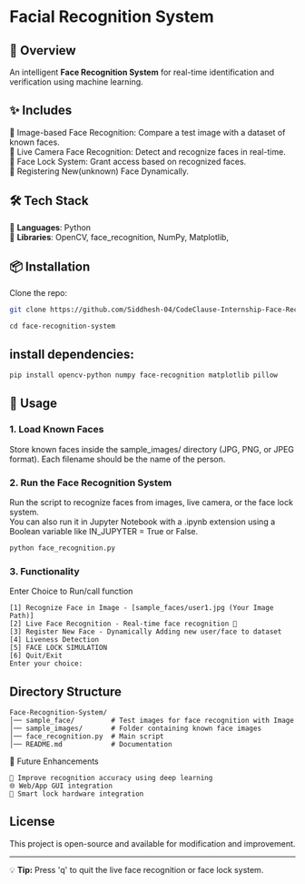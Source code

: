 # Facial Recognition System  

## 🚀 Overview  
An intelligent **Face Recognition System** for real-time identification and verification using machine learning.  
## ✨ Includes

🔹 Image-based Face Recognition: Compare a test image with a dataset of known faces.<br>
🔹 Live Camera Face Recognition: Detect and recognize faces in real-time.<br>
🔹 Face Lock System: Grant access based on recognized faces.<br>
🔹 Registering New(unknown) Face Dynamically.


## 🛠️ Tech Stack  
🔹 **Languages**: Python <br>
🔹 **Libraries**: OpenCV, face_recognition, NumPy, Matplotlib,  

## 📦 Installation  
Clone the repo: 
```sh
git clone https://github.com/Siddhesh-04/CodeClause-Internship-Face-Recognition-System.git
```
```
cd face-recognition-system
```
## install dependencies: 
```bash
pip install opencv-python numpy face-recognition matplotlib pillow  
```
## 🎯 Usage
### 1. Load Known Faces
Store known faces inside the sample_images/ directory (JPG, PNG, or JPEG format). Each filename should be the name of the person.

### 2. Run the Face Recognition System
 Run the script to recognize faces from images, live camera, or the face lock system.<br>
 You can also run it in Jupyter Notebook with a .ipynb extension using a Boolean variable like IN_JUPYTER = True or False.
```bash
python face_recognition.py
```
### 3. Functionality
Enter Choice to Run/call function
```
[1] Recognize Face in Image - [sample_faces/user1.jpg (Your Image Path)]
[2] Live Face Recognition - Real-time face recognition 🎥
[3] Register New Face - Dynamically Adding new user/face to dataset
[4] Liveness Detection
[5] FACE LOCK SIMULATION 
[6] Quit/Exit
Enter your choice: 
```
## Directory Structure
```
Face-Recognition-System/
│── sample_face/         # Test images for face recognition with Image
│── sample_images/       # Folder containing known face images
│── face_recognition.py  # Main script
│── README.md            # Documentation
```
🔮 Future Enhancements
```
🚀 Improve recognition accuracy using deep learning
🌐 Web/App GUI integration
🔐 Smart lock hardware integration
```
## License
This project is open-source and available for modification and improvement.

---
💡 **Tip:** Press 'q' to quit the live face recognition or face lock system.
